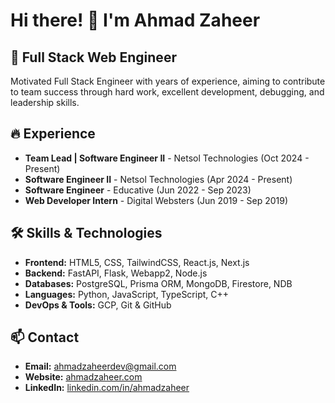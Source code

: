 # Hi there! 👋 I'm Ahmad Zaheer

## 🚀 Full Stack Web Engineer

Motivated Full Stack Engineer with years of experience, aiming to contribute to team success through hard work, excellent development, debugging, and leadership skills.


## 🔥 Experience

- **Team Lead | Software Engineer II** - Netsol Technologies (Oct 2024 - Present)
- **Software Engineer II** - Netsol Technologies (Apr 2024 - Present)
- **Software Engineer** - Educative (Jun 2022 - Sep 2023)
- **Web Developer Intern** - Digital Websters (Jun 2019 - Sep 2019)


## 🛠 Skills & Technologies

- **Frontend:** HTML5, CSS, TailwindCSS, React.js, Next.js
- **Backend:** FastAPI, Flask, Webapp2, Node.js
- **Databases:** PostgreSQL, Prisma ORM, MongoDB, Firestore, NDB
- **Languages:** Python, JavaScript, TypeScript, C++
- **DevOps & Tools:** GCP, Git & GitHub


## 📫 Contact
- **Email:** ahmadzaheerdev@gmail.com
- **Website:** [ahmadzaheer.com](https://ahmadzaheer.com/)
- **LinkedIn:** [linkedin.com/in/ahmadzaheer](https://linkedin.com/in/ahmadzaheer)
